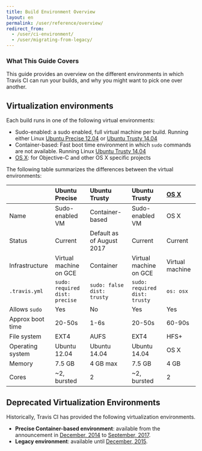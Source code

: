 ```yaml
---
title: Build Environment Overview
layout: en
permalink: /user/reference/overview/
redirect_from:
  - /user/ci-environment/
  - /user/migrating-from-legacy/
---
```


### What This Guide Covers

This guide provides an overview on the different environments in which
Travis CI can run your builds, and why you might want to pick one over another.

<div id="toc"></div>

## Virtualization environments

Each build runs in one of the following virtual environments:

- Sudo-enabled: a sudo enabled, full virtual machine per build. Running either Linux [Ubuntu Precise 12.04](/user/reference/precise/) or [Ubuntu Trusty 14.04](/user/reference/trusty/)
- Container-based: Fast boot time environment in which `sudo` commands are not available. Running Linux [Ubuntu Trusty 14.04](/user/reference/trusty/)
- [OS X](/user/reference/osx/): for Objective-C and other OS X specific projects

The following table summarizes the differences between the virtual environments:

|                  | Ubuntu Precise                        | Ubuntu Trusty                     | Ubuntu Trusty                        | [OS X](/user/reference/osx/) |
|:-----------------|:--------------------------------------|:----------------------------------|:-------------------------------------|:-----------------------------|
| Name             | Sudo-enabled VM                       | Container-based                   | Sudo-enabled VM                      | OS X                         |
| Status           | Current                               | Default as of August 2017         | Current                              | Current                      |
| Infrastructure   | Virtual machine on GCE                | Container                         | Virtual machine on GCE               | Virtual machine              |
| `.travis.yml`    | `sudo: required` <br> `dist: precise` | `sudo: false` <br> `dist: trusty` | `sudo: required` <br> `dist: trusty` | `os: osx`                    |
| Allows `sudo`    | Yes                                   | No                                | Yes                                  | Yes                          |
| Approx boot time | 20-50s                                | 1-6s                              | 20-50s                               | 60-90s                       |
| File system      | EXT4                                  | AUFS                              | EXT4                                 | HFS+                         |
| Operating system | Ubuntu 12.04                          | Ubuntu 14.04                      | Ubuntu 14.04                         | OS X                         |
| Memory           | 7.5 GB                                | 4 GB max                          | 7.5 GB                               | 4 GB                         |
| Cores            | ~2, bursted                           | 2                                 | ~2, bursted                          | 2                            |


## Deprecated Virtualization Environments

Historically, Travis CI has provided the following virtualization environments.

- **Precise Container-based environment**: available from the announcement in [December, 2014](https://blog.travis-ci.com/2014-12-17-faster-builds-with-container-based-infrastructure/) to [September, 2017](https://blog.travis-ci.com/2017-08-31-trusty-as-default-status).
- **Legacy environment**: available until [December, 2015](https://blog.travis-ci.com/2015-11-27-moving-to-a-more-elastic-future).
